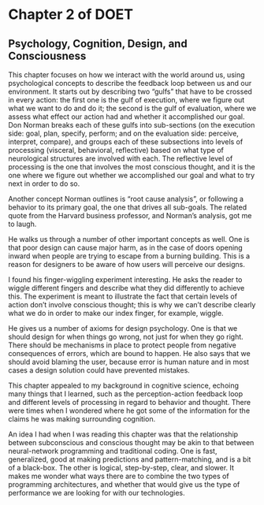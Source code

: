 # Chapter 2 of DOET
## Psychology, Cognition, Design, and Consciousness

This chapter focuses on how we interact with the world around us, using psychological concepts to describe the feedback loop between us and our environment. It starts out by describing two “gulfs” that have to be crossed in every action: the first one is the gulf of execution, where we figure out what we want to do and do it; the second is the gulf of evaluation, where we assess what effect our action had and whether it accomplished our goal.  Don Norman breaks each of these gulfs into sub-sections (on the execution side: goal, plan, specify, perform; and on the evaluation side: perceive, interpret, compare), and groups each of these subsections into levels of processing (visceral, behavioral, reflective) based on what type of neurological structures are involved with each. The reflective level of processing is the one that involves the most conscious thought, and it is the one where we figure out whether we accomplished our goal and what to try next in order to do so.

Another concept Norman outlines is “root cause analysis”, or following a behavior to its primary goal, the one that drives all sub-goals. The related quote from the Harvard business professor, and Norman’s analysis, got me to laugh.

He walks us through a number of other important concepts as well. One is that poor design can cause major harm, as in the case of doors opening inward when people are trying to escape from a burning building. This is a reason for designers to be aware of how users will perceive our designs. 

I found his finger-wiggling experiment interesting. He asks the reader to wiggle different fingers and describe what they did differently to achieve this. The experiment is meant to illustrate the fact that certain levels of action don’t involve conscious thought; this is why we can’t describe clearly what we do in order to make our index finger, for example, wiggle.

He gives us a number of axioms for design psychology. One is that we should design for when things go wrong, not just for when they go right. There should be mechanisms in place to protect people from negative consequences of errors, which are bound to happen. He also says that we should avoid blaming the user, because error is human nature and in most cases a design solution could have prevented mistakes. 

This chapter appealed to my background in cognitive science, echoing many things that I learned, such as the perception-action feedback loop and different levels of processing in regard to behavior and thought. There were times when I wondered where he got some of the information for the claims he was making surrounding cognition.

An idea I had when I was reading this chapter was that the relationship between subconscious and conscious thought may be akin to that between neural-network programming and traditional coding. One is fast, generalized, good at making predictions and pattern-matching, and is a bit of a black-box. The other is logical, step-by-step, clear, and slower. It makes me wonder what ways there are to combine the two types of programming architectures, and whether that would give us the type of performance we are looking for with our technologies.

